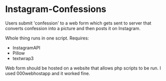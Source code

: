 # Instagram-Confessions
Users submit 'confession' to a web form which gets sent to server that converts confession into a picture and then posts it on Instagram.


Whole thing runs in one script. Requires:
- InstagramAPI
- Pillow
- textwrap3

Web form should be hosted on a website that allows php scripts to be run. I used 000webhostapp and it worked fine. 
